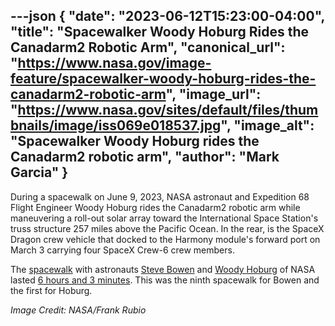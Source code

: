 ---json
{
  "date": "2023-06-12T15:23:00-04:00",
  "title": "Spacewalker Woody Hoburg Rides the Canadarm2 Robotic Arm",
  "canonical_url": "https://www.nasa.gov/image-feature/spacewalker-woody-hoburg-rides-the-canadarm2-robotic-arm",
  "image_url": "https://www.nasa.gov/sites/default/files/thumbnails/image/iss069e018537.jpg",
  "image_alt": "Spacewalker Woody Hoburg rides the Canadarm2 robotic arm",
  "author": "Mark Garcia"
}
---

During a spacewalk on June 9, 2023, NASA astronaut and Expedition 68 Flight Engineer Woody Hoburg rides the Canadarm2 robotic arm while maneuvering a roll-out solar array toward the International Space Station's truss structure 257 miles above the Pacific Ocean. In the rear, is the SpaceX Dragon crew vehicle that docked to the Harmony module's forward port on March 3 carrying four SpaceX Crew-6 crew members.

The [spacewalk](https://www.youtube.com/watch?v=wS4z42KaeGk) with astronauts [Steve Bowen](https://www.nasa.gov/astronauts/biographies/stephen-g-bowen) and [Woody Hoburg](https://www.nasa.gov/astronauts/biographies/warren-hoburg) of NASA lasted [6 hours and 3 minutes](https://blogs.nasa.gov/spacestation/2023/06/09/nasa-spacewalkers-complete-solar-array-installation/). This was the ninth spacewalk for Bowen and the first for Hoburg.

_Image Credit: NASA/Frank Rubio_
